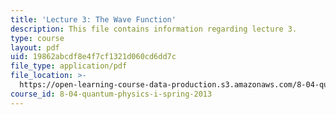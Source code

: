 ```yaml
---
title: 'Lecture 3: The Wave Function'
description: This file contains information regarding lecture 3.
type: course
layout: pdf
uid: 19862abcdf8e4f7cf1321d060cd6dd7c
file_type: application/pdf
file_location: >-
  https://open-learning-course-data-production.s3.amazonaws.com/8-04-quantum-physics-i-spring-2013/19862abcdf8e4f7cf1321d060cd6dd7c_MIT8_04S13_Lec03.pdf
course_id: 8-04-quantum-physics-i-spring-2013
---
```

